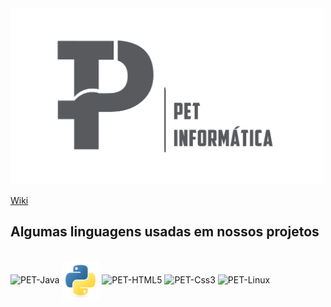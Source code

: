 <div>

  <img src="https://github.com/petinfpucrs/.github/blob/89b524cd800bc3b87ee2d767725b777407fdb497/profile/PET_logo.png" width="500"/>

[Wiki](https://github.com/petinfpucrs/petinf/wiki)
  </div>
<h2>Algumas linguagens usadas em nossos projetos</h2>

</div>
  <div style="display: inline_block"><br>
 <img align="center" alt="PET-Java" height="60" width="60" src="https://cdn.jsdelivr.net/gh/devicons/devicon/icons/java/java-original.svg">
    <img align="center" alt="PET-Python" height="60" width="60"src="https://raw.githubusercontent.com/devicons/devicon/master/icons/python/python-original.svg"> 
   <img align="center" alt="PET-HTML5" height="60" width="60" src="https://cdn.jsdelivr.net/gh/devicons/devicon/icons/html5/html5-original.svg">
    <img align="center" alt="PET-Css3" height = "60" width="60" src="https://cdn.jsdelivr.net/gh/devicons/devicon/icons/css3/css3-original.svg">
    <img align="center" alt="PET-Linux" height = "60" width="60"src="https://cdn.jsdelivr.net/gh/devicons/devicon/icons/linux/linux-plain.svg">
</div>
